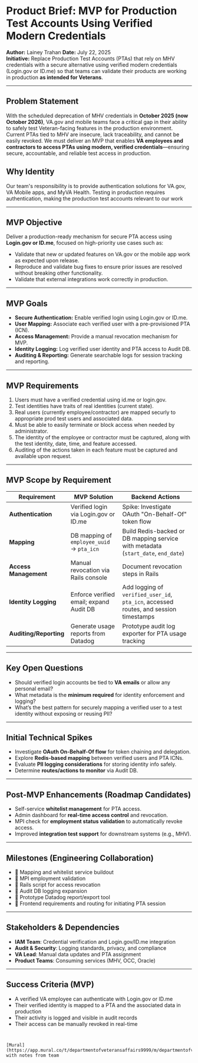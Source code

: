 # Product Brief: MVP for Production Test Accounts Using Verified Modern Credentials

**Author:** Lainey Trahan
**Date:** July 22, 2025  
**Initiative:** Replace Production Test Accounts (PTAs) that rely on MHV credentials with a secure alternative using verified modern credentials (Login.gov or ID.me) so that teams can validate their products are working in production **as intended for Veterans**.

---

## Problem Statement

With the scheduled deprecation of MHV credentials in **October 2025 (now October 2026)**, VA.gov and mobile teams face a critical gap in their ability to safely test Veteran-facing features in the production environment. Current PTAs tied to MHV are insecure, lack traceability, and cannot be easily revoked. We must deliver an MVP that enables **VA employees and contractors to access PTAs using modern, verified credentials**—ensuring secure, accountable, and reliable test access in production.

## Why Identity

Our team's responsibility is to provide authentication solutions for VA.gov, VA Mobile apps, and MyVA Health. Testing in production requires authentication, making the production test accounts relevant to our work

---

## MVP Objective

Deliver a production-ready mechanism for secure PTA access using **Login.gov or ID.me**, focused on high-priority use cases such as:

- Validate that new or updated features on VA.gov or the mobile app work as expected upon release.
- Reproduce and validate bug fixes to ensure prior issues are resolved without breaking other functionality.
- Validate that external integrations work correctly in production.

---

## MVP Goals

- **Secure Authentication:** Enable verified login using Login.gov or ID.me.  
- **User Mapping:** Associate each verified user with a pre-provisioned PTA (ICN).  
- **Access Management:** Provide a manual revocation mechanism for MVP.  
- **Identity Logging:** Log verified user identity and PTA access to Audit DB.  
- **Auditing & Reporting:** Generate searchable logs for session tracking and reporting.

---

## MVP Requirements

1. Users must have a verified credential using id.me or login.gov.
2. Test identities have traits of real identities (current state).
3. Real users (currently employee/contractor) are mapped securly to appropriate prod test users and associated data.
4. Must be able to easily terminate or block access when needed by administrator.
5. The identity of the employee or contractor must be captured, along with the test identity, date, time, and feature accessed.
6. Auditing of the actions taken in each feature must be captured and available upon request.

---

## MVP Scope by Requirement

| **Requirement**       | **MVP Solution**                                  | **Backend Actions**                                                                 |
|-----------------------|---------------------------------------------------|--------------------------------------------------------------------------------------|
| **Authentication**    | Verified login via Login.gov or ID.me             | Spike: Investigate OAuth "On-Behalf-Of" token flow                                  |
| **Mapping**           | DB mapping of `employee_uuid` → `pta_icn`         | Build Redis-backed or DB mapping service with metadata (`start_date`, `end_date`)   |
| **Access Management** | Manual revocation via Rails console               | Document revocation steps in Rails                                                  |
| **Identity Logging**  | Enforce verified email; expand Audit DB           | Add logging of `verified_user_id`, `pta_icn`, accessed routes, and session timestamps |
| **Auditing/Reporting**| Generate usage reports from Datadog               | Prototype audit log exporter for PTA usage tracking                                 |

---

## Key Open Questions

- Should verified login accounts be tied to **VA emails** or allow any personal email?
- What metadata is the **minimum required** for identity enforcement and logging?
- What’s the best pattern for securely mapping a verified user to a test identity without exposing or reusing PII?

---

## Initial Technical Spikes

- Investigate **OAuth On-Behalf-Of flow** for token chaining and delegation.
- Explore **Redis-based mapping** between verified users and PTA ICNs.
- Evaluate **PII logging considerations** for storing identity info safely.
- Determine **routes/actions to monitor** via Audit DB.

---

## Post-MVP Enhancements (Roadmap Candidates)

- Self-service **whitelist management** for PTA access.
- Admin dashboard for **real-time access control** and revocation.
- MPI check for **employment status validation** to automatically revoke access.
- Improved **integration test support** for downstream systems (e.g., MHV).

---

## Milestones (Engineering Collaboration)

- 🔲 Mapping and whitelist service buildout  
- 🔲 MPI employment validation  
- 🔲 Rails script for access revocation  
- 🔲 Audit DB logging expansion  
- 🔲 Prototype Datadog report/export tool  
- 🔲 Frontend requirements and routing for initiating PTA session

---

## Stakeholders & Dependencies

- **IAM Team**: Credential verification and Login.gov/ID.me integration  
- **Audit & Security**: Logging standards, privacy, and compliance  
- **VA Lead**: Manual data updates and PTA assignment  
- **Product Teams**: Consuming services (MHV, OCC, Oracle)  

---

## Success Criteria (MVP)

- A verified VA employee can authenticate with Login.gov or ID.me  
- Their verified identity is mapped to a PTA and the associated data in production  
- Their activity is logged and visible in audit records  
- Their access can be manually revoked in real-time  
```


[Mural](https://app.mural.co/t/departmentofveteransaffairs9999/m/departmentofveteransaffairs9999/1750729853359/cf8c4f23910ce4c74014951b6969d4f55ebe589e) with notes from team

